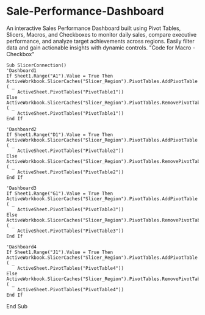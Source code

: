 # Sale-Performance-Dashboard
An interactive Sales Performance Dashboard built using Pivot Tables, Slicers, Macros, and Checkboxes to monitor daily sales, compare executive performance, and analyze target achievements across regions. Easily filter data and gain actionable insights with dynamic controls.
"Code for Macro - Checkbox"

    Sub SlicerConnection()
    'Dashboard1
    If Sheet1.Range("A1").Value = True Then
    ActiveWorkbook.SlicerCaches("Slicer_Region").PivotTables.AddPivotTable ( _
        ActiveSheet.PivotTables("PivotTable1"))
    Else
    ActiveWorkbook.SlicerCaches("Slicer_Region").PivotTables.RemovePivotTable ( _
        ActiveSheet.PivotTables("PivotTable1"))
    End If
    
    'Dashboard2
    If Sheet1.Range("D1").Value = True Then
    ActiveWorkbook.SlicerCaches("Slicer_Region").PivotTables.AddPivotTable ( _
        ActiveSheet.PivotTables("PivotTable2"))
    Else
    ActiveWorkbook.SlicerCaches("Slicer_Region").PivotTables.RemovePivotTable ( _
        ActiveSheet.PivotTables("PivotTable2"))
    End If
    
    'Dashboard3
    If Sheet1.Range("G1").Value = True Then
    ActiveWorkbook.SlicerCaches("Slicer_Region").PivotTables.AddPivotTable ( _
        ActiveSheet.PivotTables("PivotTable3"))
    Else
    ActiveWorkbook.SlicerCaches("Slicer_Region").PivotTables.RemovePivotTable ( _
        ActiveSheet.PivotTables("PivotTable3"))
    End If
    
    'Dashboard4
    If Sheet1.Range("J1").Value = True Then
    ActiveWorkbook.SlicerCaches("Slicer_Region").PivotTables.AddPivotTable ( _
        ActiveSheet.PivotTables("PivotTable4"))
    Else
    ActiveWorkbook.SlicerCaches("Slicer_Region").PivotTables.RemovePivotTable ( _
        ActiveSheet.PivotTables("PivotTable4"))
    End If
End Sub
